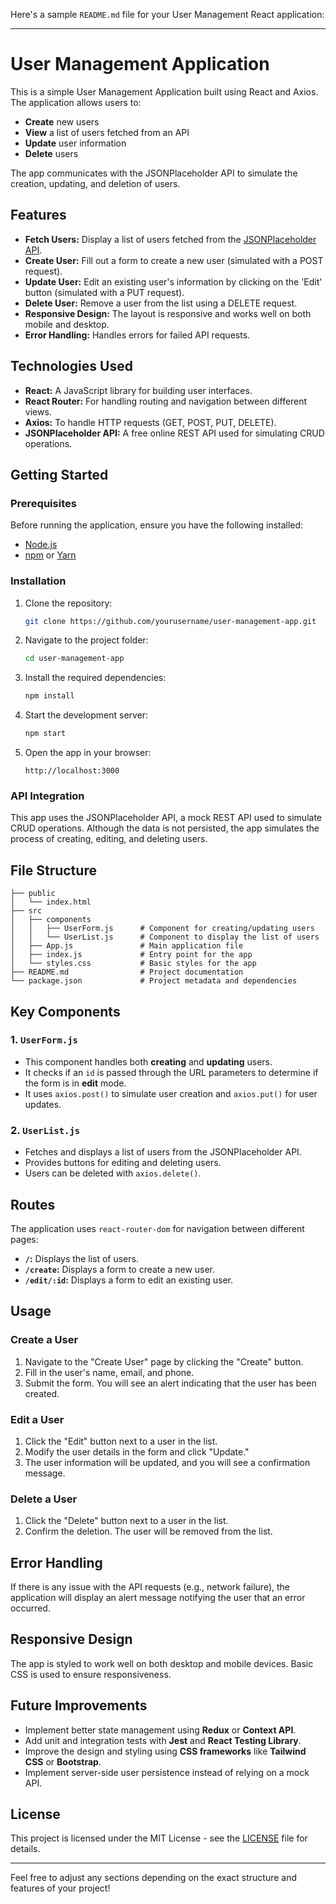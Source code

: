 Here's a sample `README.md` file for your User Management React application:

---

# User Management Application

This is a simple User Management Application built using React and Axios. The application allows users to:

- **Create** new users
- **View** a list of users fetched from an API
- **Update** user information
- **Delete** users

The app communicates with the JSONPlaceholder API to simulate the creation, updating, and deletion of users.

## Features

- **Fetch Users:** Display a list of users fetched from the [JSONPlaceholder API](https://jsonplaceholder.typicode.com/).
- **Create User:** Fill out a form to create a new user (simulated with a POST request).
- **Update User:** Edit an existing user's information by clicking on the 'Edit' button (simulated with a PUT request).
- **Delete User:** Remove a user from the list using a DELETE request.
- **Responsive Design:** The layout is responsive and works well on both mobile and desktop.
- **Error Handling:** Handles errors for failed API requests.

## Technologies Used

- **React:** A JavaScript library for building user interfaces.
- **React Router:** For handling routing and navigation between different views.
- **Axios:** To handle HTTP requests (GET, POST, PUT, DELETE).
- **JSONPlaceholder API:** A free online REST API used for simulating CRUD operations.

## Getting Started

### Prerequisites

Before running the application, ensure you have the following installed:

- [Node.js](https://nodejs.org/en/)
- [npm](https://www.npmjs.com/) or [Yarn](https://yarnpkg.com/)

### Installation

1. Clone the repository:

   ```bash
   git clone https://github.com/yourusername/user-management-app.git
   ```

2. Navigate to the project folder:

   ```bash
   cd user-management-app
   ```

3. Install the required dependencies:

   ```bash
   npm install
   ```

4. Start the development server:

   ```bash
   npm start
   ```

5. Open the app in your browser:

   ```
   http://localhost:3000
   ```

### API Integration

This app uses the JSONPlaceholder API, a mock REST API used to simulate CRUD operations. Although the data is not persisted, the app simulates the process of creating, editing, and deleting users.

## File Structure

```
├── public
│   └── index.html
├── src
│   ├── components
│   │   ├── UserForm.js      # Component for creating/updating users
│   │   └── UserList.js      # Component to display the list of users
│   ├── App.js               # Main application file
│   ├── index.js             # Entry point for the app
│   └── styles.css           # Basic styles for the app
├── README.md                # Project documentation
└── package.json             # Project metadata and dependencies
```

## Key Components

### 1. **`UserForm.js`**
   - This component handles both **creating** and **updating** users.
   - It checks if an `id` is passed through the URL parameters to determine if the form is in **edit** mode.
   - It uses `axios.post()` to simulate user creation and `axios.put()` for user updates.

### 2. **`UserList.js`**
   - Fetches and displays a list of users from the JSONPlaceholder API.
   - Provides buttons for editing and deleting users.
   - Users can be deleted with `axios.delete()`.

## Routes

The application uses `react-router-dom` for navigation between different pages:

- **`/`:** Displays the list of users.
- **`/create`:** Displays a form to create a new user.
- **`/edit/:id`:** Displays a form to edit an existing user.

## Usage

### Create a User

1. Navigate to the "Create User" page by clicking the "Create" button.
2. Fill in the user's name, email, and phone.
3. Submit the form. You will see an alert indicating that the user has been created.

### Edit a User

1. Click the "Edit" button next to a user in the list.
2. Modify the user details in the form and click "Update."
3. The user information will be updated, and you will see a confirmation message.

### Delete a User

1. Click the "Delete" button next to a user in the list.
2. Confirm the deletion. The user will be removed from the list.

## Error Handling

If there is any issue with the API requests (e.g., network failure), the application will display an alert message notifying the user that an error occurred.

## Responsive Design

The app is styled to work well on both desktop and mobile devices. Basic CSS is used to ensure responsiveness.

## Future Improvements

- Implement better state management using **Redux** or **Context API**.
- Add unit and integration tests with **Jest** and **React Testing Library**.
- Improve the design and styling using **CSS frameworks** like **Tailwind CSS** or **Bootstrap**.
- Implement server-side user persistence instead of relying on a mock API.

## License

This project is licensed under the MIT License - see the [LICENSE](LICENSE) file for details.

---

Feel free to adjust any sections depending on the exact structure and features of your project!
